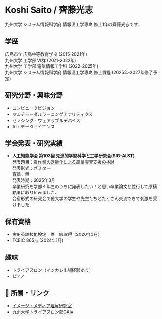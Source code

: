 # Koshi Saito / 齊藤光志

九州大学 システム情報科学府 情報理工学専攻 修士1年の齊藤光志です．

## 学歴
広島市立 広島中等教育学校 (2015-2021年)  
九州大学 工学部 Ⅵ群 (2021-2022年)  
九州大学 工学部 電気情報工学科 (2022-2025年)  
九州大学 システム情報科学府 情報理工学専攻 修士課程 (2025年-2027年修了予定)  

## 研究分野・興味分野
- コンピュータビジョン  
- マルチモーダルラーニングアナリティクス
- センシング・ウェアラブルデバイス
- AI・データサイエンス

## 学会発表・研究実績
- **人工知能学会 第103回 先進的学習科学と工学研究会(SIG-ALST)**  
  発表題目：[農作業の定量化による農業実習支援の検討](https://doi.org/10.11517/jsaialst.103.0_105)  
  発表形式：ポスター  
  査読：無  
  発表時期：2025年3月  
  卒業研究を学部４年生のうちに発表したい！と思い卒業論文と並行して原稿執筆に取り組みました．  
  合宿形式の研究会で他大学の学生や先生たちとたくさん交流できて刺激を受けました．  

## 保有資格
- 実用英語技能検定　準一級取得（2020年3月）
- TOEIC 865点 (2024年1月)

## 趣味
- トライアスロン（インカレ出場経験あり）
- ピアノ

## 🔗 所属・リンク
- [イメージ・メディア理解研究室](https://limu.ait.kyushu-u.ac.jp/index.html)
- [九州大学トライアスロン部GAIA](https://kyushu-triathlon-gaia.jimdofree.com/)
